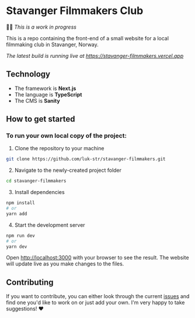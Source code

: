# Stavanger Filmmakers Club

👨‍💻 _This is a work in progress_

This is a repo containing the front-end of a small website for a local filmmaking club in Stavanger, Norway.

_The latest build is running live at https://stavanger-filmmakers.vercel.app_

## Technology

- The framework is **Next.js**
- The language is **TypeScript**
- The CMS is **Sanity**

## How to get started

### To run your own local copy of the project:

1. Clone the repository to your machine

```bash
git clone https://github.com/luk-str/stavanger-filmmakers.git
```

2. Navigate to the newly-created project folder

```bash
cd stavanger-filmmakers
```

3. Install dependencies

```bash
npm install
# or
yarn add
```

4. Start the development server

```bash
npm run dev
# or
yarn dev
```

Open [http://localhost:3000](http://localhost:3000) with your browser to see the result. The website will update live as you make changes to the files.

## Contributing

If you want to contribute, you can either look through the current [issues](https://github.com/luk-str/stavanger-filmmakers/issues) and find one you'd like to work on or just add your own. I'm very happy to take suggestions! ❤️